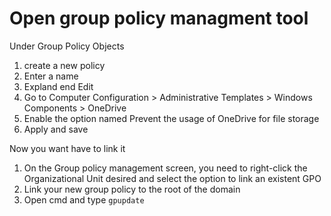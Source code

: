 # Open group policy managment tool

Under Group Policy Objects
1. create a new policy
2. Enter a name
3. Expland end Edit
4. Go to Computer Configuration > Administrative Templates > Windows Components > OneDrive
5. Enable the option named Prevent the usage of OneDrive for file storage
6. Apply and save

Now you want have to link it
1. On the Group policy management screen, you need to right-click the Organizational Unit desired and select the option to link an existent GPO
2. Link your new group policy to the root of the domain
3. Open cmd and type `gpupdate`